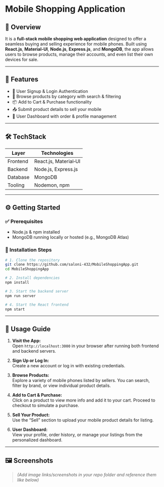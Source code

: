 # Mobile Shopping Application

## 📱 Overview

It is a **full-stack mobile shopping web application** designed to offer a seamless buying and selling experience for mobile phones. Built using **React.js**, **Material‑UI**, **Node.js**, **Express.js**, and **MongoDB**, the app allows users to browse products, manage their accounts, and even list their own devices for sale.

---

## 🚀 Features

- 🔐 User Signup & Login Authentication  
- 🛒 Browse products by category with search & filtering  
- 📦 Add to Cart & Purchase functionality  
- 📤 Submit product details to sell your mobile  
- 👤 User Dashboard with order & profile management  

---

## 🛠️ TechStack

| Layer         | Technologies                        |
|---------------|-------------------------------------|
| Frontend      | React.js, Material‑UI               |
| Backend       | Node.js, Express.js                 |
| Database      | MongoDB                             |
| Tooling       | Nodemon, npm                        |

---

## ⚙️ Getting Started

### ✅ Prerequisites

- Node.js & npm installed  
- MongoDB running locally or hosted (e.g., MongoDB Atlas)

### 🔧 Installation Steps

```bash
# 1. Clone the repository
git clone https://github.com/saloni-432/MobileShoppingApp.git
cd MobileShoppingApp

# 2. Install dependencies
npm install

# 3. Start the backend server
npm run server

# 4. Start the React frontend
npm start
```
---

## 🧭 Usage Guide

1. **Visit the App:**  
   Open `http://localhost:3000` in your browser after running both frontend and backend servers.

2. **Sign Up or Log In:**  
   Create a new account or log in with existing credentials.

3. **Browse Products:**  
   Explore a variety of mobile phones listed by sellers. You can search, filter by brand, or view individual product details.

4. **Add to Cart & Purchase:**  
   Click on a product to view more info and add it to your cart. Proceed to checkout to simulate a purchase.

5. **Sell Your Product:**  
   Use the “Sell” section to upload your mobile product details for listing.

6. **User Dashboard:**  
   View your profile, order history, or manage your listings from the personalized dashboard.

---

## 🖼️ Screenshots

> *(Add image links/screenshots in your repo folder and reference them like below)*

